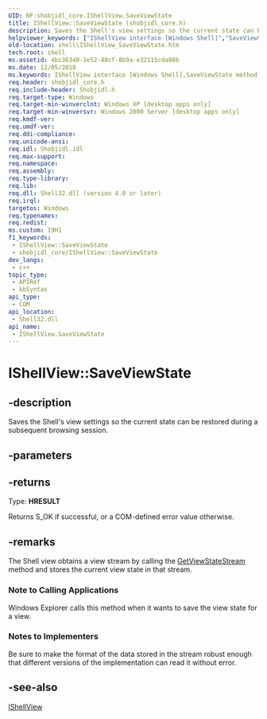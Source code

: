 ```yaml
---
UID: NF:shobjidl_core.IShellView.SaveViewState
title: IShellView::SaveViewState (shobjidl_core.h)
description: Saves the Shell's view settings so the current state can be restored during a subsequent browsing session.
helpviewer_keywords: ["IShellView interface [Windows Shell]","SaveViewState method","IShellView.SaveViewState","IShellView::SaveViewState","SaveViewState","SaveViewState method [Windows Shell]","SaveViewState method [Windows Shell]","IShellView interface","_win32_IShellView_SaveViewState","shell.IShellView_SaveViewState","shobjidl_core/IShellView::SaveViewState"]
old-location: shell\IShellView_SaveViewState.htm
tech.root: shell
ms.assetid: 4bc36340-1e52-48cf-8b9a-e32115cda88b
ms.date: 12/05/2018
ms.keywords: IShellView interface [Windows Shell],SaveViewState method, IShellView.SaveViewState, IShellView::SaveViewState, SaveViewState, SaveViewState method [Windows Shell], SaveViewState method [Windows Shell],IShellView interface, _win32_IShellView_SaveViewState, shell.IShellView_SaveViewState, shobjidl_core/IShellView::SaveViewState
req.header: shobjidl_core.h
req.include-header: Shobjidl.h
req.target-type: Windows
req.target-min-winverclnt: Windows XP [desktop apps only]
req.target-min-winversvr: Windows 2000 Server [desktop apps only]
req.kmdf-ver: 
req.umdf-ver: 
req.ddi-compliance: 
req.unicode-ansi: 
req.idl: Shobjidl.idl
req.max-support: 
req.namespace: 
req.assembly: 
req.type-library: 
req.lib: 
req.dll: Shell32.dll (version 4.0 or later)
req.irql: 
targetos: Windows
req.typenames: 
req.redist: 
ms.custom: 19H1
f1_keywords:
 - IShellView::SaveViewState
 - shobjidl_core/IShellView::SaveViewState
dev_langs:
 - c++
topic_type:
 - APIRef
 - kbSyntax
api_type:
 - COM
api_location:
 - Shell32.dll
api_name:
 - IShellView.SaveViewState
---
```


# IShellView::SaveViewState


## -description

Saves the Shell's view settings so the current state can be restored during a subsequent browsing session.

## -parameters

## -returns

Type: <b>HRESULT</b>

Returns S_OK if successful, or a COM-defined error value otherwise.

## -remarks

The Shell view obtains a view stream by calling the <a href="https://docs.microsoft.com/windows/desktop/api/shobjidl_core/nf-shobjidl_core-ishellbrowser-getviewstatestream">GetViewStateStream</a> method and stores the current view state in that stream.

<h3><a id="Note_to_Calling_Applications"></a><a id="note_to_calling_applications"></a><a id="NOTE_TO_CALLING_APPLICATIONS"></a>Note to Calling Applications</h3>
Windows Explorer calls this method when it wants to save the view state for a view.

<h3><a id="Notes_to_Implementers"></a><a id="notes_to_implementers"></a><a id="NOTES_TO_IMPLEMENTERS"></a>Notes to Implementers</h3>
Be sure to make the format of the data stored in the stream robust enough that different versions of the implementation can read it without error.

## -see-also

<a href="https://docs.microsoft.com/windows/desktop/api/shobjidl_core/nn-shobjidl_core-ishellview">IShellView</a>


